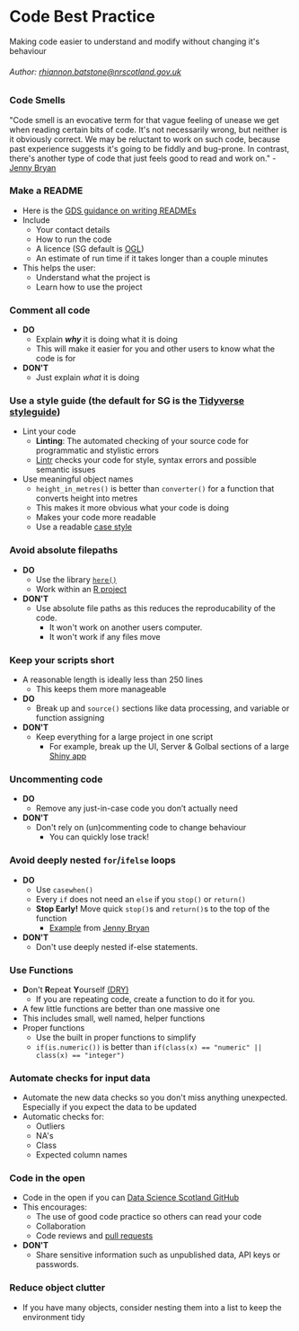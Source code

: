 # Code Best Practice
Making code easier to understand and modify without changing it's behaviour
###### Author: rhiannon.batstone@nrscotland.gov.uk
### Code Smells

"Code smell is an evocative term for that vague feeling of unease we get when reading certain bits of code. It's not necessarily wrong, but neither is it obviously correct. We may be reluctant to work on such code, because past experience suggests it's going to be fiddly and bug-prone. In contrast, there's another type of code that just feels good to read and work on." - [Jenny Bryan](https://github.com/jennybc/code-smells-and-feels#:~:text=GitHub%3A%20%40jennybc%20%22Code%20smell%22%20is%20an%20evocative%20term,suggests%20it%27s%20going%20to%20be%20fiddly%20and%20bug-prone.)

### Make a README 
  * Here is the [GDS guidance on writing READMEs](https://gds-way.cloudapps.digital/manuals/readme-guidance.html#writing-readmes)
  * Include
      * Your contact details
      * How to run the code
      * A licence (SG default is [OGL](http://www.nationalarchives.gov.uk/doc/open-government-licence/version/3/))
      * An estimate of run time if it takes longer than a couple minutes
  * This helps the user: 
      * Understand what the project is
      * Learn how to use the project
### Comment all code 
  * **DO** 
      * Explain _**why**_ it is doing what it is doing
      * This will make it easier for you and other users to know what the code is for
  * **DON'T** 
      * Just explain _what_ it is doing
  
### Use a style guide (the default for SG is the [Tidyverse styleguide](https://style.tidyverse.org/))
  * Lint your code
      * **Linting**: The automated checking of your source code for programmatic and stylistic errors
      * [Lintr](https://github.com/jimhester/lintr) checks your code for style, syntax errors and possible semantic issues
  * Use meaningful object names
      * `height_in_metres()` is better than `converter()` for a function that converts height into metres 
      * This makes it more obvious what your code is doing
      * Makes your code more readable
      * Use a readable [case style](https://medium.com/better-programming/string-case-styles-camel-pascal-snake-and-kebab-case-981407998841) 
  
### Avoid absolute filepaths
  * **DO**
      * Use the library [`here()`](https://github.com/krlmlr/here)
      * Work within an [R project](https://support.rstudio.com/hc/en-us/articles/200526207-Using-Projects)
  * **DON'T** 
      * Use absolute file paths as this reduces the reproducability of the code. 
          * It won't work on another users computer. 
          * It won't work if any files move
      
### Keep your scripts short
  * A reasonable length is ideally less than 250 lines
      * This keeps them more manageable
  * **DO**
      * Break up and `source()` sections like data processing, and variable or function assigning
  * **DON'T**
      * Keep everything for a large project in one script
          * For example, break up the UI, Server & Golbal sections of a large [Shiny app](https://shiny.rstudio.com/articles/basics.html)
  
### Uncommenting code
  * **DO**
      * Remove any just-in-case code you don’t actually need
  * **DON'T** 
      * Don't rely on (un)commenting code to change behaviour
          * You can quickly lose track!
 
  
### Avoid deeply nested `for`/`ifelse` loops
  * **DO**
      * Use `casewhen()`
      * Every `if` does not need an `else` if you `stop()` or `return()`
      * **Stop Early!** Move quick `stop()`s and `return()`s to the top of the function
          * [Example](https://github.com/rhi-batstone/code_best_practice/blob/main/early_stops.PNG) from [Jenny Bryan](https://github.com/jennybc/code-smells-and-feels/blob/master/2018-07_user-brisbane-bryan.pdf)
  * **DON'T**
      * Don't use deeply nested if-else statements. 
   
  
### Use Functions
  * **D**on't **R**epeat **Y**ourself [(DRY)](https://en.wikipedia.org/wiki/Don%27t_repeat_yourself)
      * If you are repeating code, create a function to do it for you.  
  * A few little functions are better than one massive one
  * This includes small, well named, helper functions
  * Proper functions
      * Use the built in proper functions to simplify 
      * `if(is.numeric())` is better than `if(class(x) == "numeric" || class(x) == "integer")`
 
### Automate checks for input data
  * Automate the new data checks so you don't miss anything unexpected. Especially if you expect the data to be updated
  * Automatic checks for:
      * Outliers
      * NA's
      * Class
      * Expected column names
      
  
### Code in the open 
  * Code in the open if you can [Data Science Scotland GitHub](https://github.com/DataScienceScotland)
  * This encourages:
      * The use of good code practice so others can read your code
      * Collaboration
      * Code reviews and [pull requests](https://docs.github.com/en/free-pro-team@latest/desktop/contributing-and-collaborating-using-github-desktop/creating-an-issue-or-pull-request)
  * **DON'T**
      * Share sensitive information such as unpublished data, API keys or passwords.
  
### Reduce object clutter
  * If you have many objects, consider nesting them into a list to keep the environment tidy



